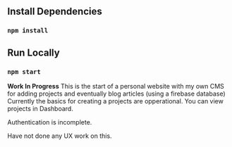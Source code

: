 ## Install Dependencies
### `npm install`

## Run Locally
### `npm start`

**Work In Progress**
This is the start of a personal website with my own CMS for adding projects and eventually blog articles (using a firebase database) Currently the basics for creating a projects are opperational. You can view projects in Dashboard.

Authentication is incomplete. 

Have not done any UX work on this.
